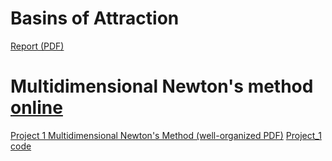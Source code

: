 # Basins of Attraction
[Report (PDF)](https://niananny.github.io/MATH310Lab/Lab/Lab%201_Basins_of_Attraction%20Report.pdf)

# Multidimensional Newton's method [online](https://niananny.github.io/MATH310Lab/MultidimensionalNewtonMethod.html)
[Project 1 Multidimensional Newton's Method (well-organized PDF)](https://niananny.github.io/MATH310Lab/Project/Project_1%20Multidimensional_Newton_s_Method.pdf)
[Project_1 code](https://github.com/NianAnny/MATH310Lab/blob/main/Project/Project_1%20Multidimensional%20Newton's%20Method.ipynb)

